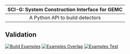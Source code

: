 
	
|  SCI-G:  System Construction Interface for GEMC  |
| :----------------------------------------------: |
|        A Python API to build detectors           |


## Validation


[![Build Examples](https://github.com/gemc/sci-g/actions/workflows/build.yml/badge.svg)](https://github.com/gemc/sci-g/actions/workflows/build.yml)
[![Examples Overlap](https://github.com/gemc/sci-g/actions/workflows/overlaps.yml/badge.svg)](https://github.com/gemc/sci-g/actions/workflows/overlaps.yml)
[![Examples Test](https://github.com/gemc/sci-g/actions/workflows/tests.yml/badge.svg)](https://github.com/gemc/sci-g/actions/workflows/tests.yml)
